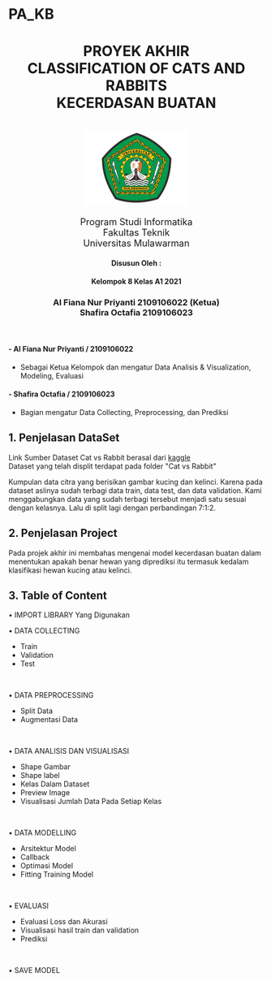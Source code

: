 # PA_KB
<div align="center">
    <h1>PROYEK AKHIR<br><b>CLASSIFICATION OF CATS AND RABBITS</b><br><b>KECERDASAN BUATAN</b></h1><br>
    <div>
        <a>
            <img src="Image/unmul.png" height="150">
        </a>
        <div align="center">
            <p style="font-size: 18px;">
                Program Studi Informatika<br>
                Fakultas Teknik<br>
                Universitas Mulawarman
            </p>
        </div>
    </div>
</div>

<div align="center">
    <div>
        <p><h4>Disusun Oleh : </h4></p>
        <p><h4>Kelompok 8 Kelas A1 2021</h4></p>
        <div>
            <p><h3>
                Al Fiana Nur Priyanti 2109106022 (Ketua)<br>
                Shafira Octafia 2109106023
            </h3></p>
        </div>
    </div>
</div>
<br>

#### - Al Fiana Nur Priyanti / 2109106022
- Sebagai Ketua Kelompok dan mengatur Data Analisis & Visualization, Modeling, Evaluasi
#### - Shafira Octafia / 2109106023
- Bagian mengatur Data Collecting, Preprocessing, dan Prediksi

## 1. Penjelasan DataSet
Link Sumber Dataset Cat vs Rabbit berasal dari [kaggle](https://www.kaggle.com/datasets/muniryadi/cat-vs-rabbit)<br> 
Dataset yang telah displit terdapat pada folder "Cat vs Rabbit" <br>

Kumpulan data citra yang berisikan gambar kucing dan kelinci. Karena pada dataset aslinya sudah terbagi data train, data test, dan data validation. Kami menggabungkan data yang sudah terbagi tersebut menjadi satu sesuai dengan kelasnya. Lalu di split lagi dengan perbandingan 7:1:2.

## 2. Penjelasan Project
Pada projek akhir ini membahas mengenai model kecerdasan buatan dalam menentukan apakah benar hewan yang diprediksi itu termasuk kedalam klasifikasi hewan kucing atau kelinci.

## 3. Table of Content
•	IMPORT LIBRARY Yang Digunakan <br>

•	DATA COLLECTING <br>
-	Train <br>
-	Validation <br>
-	Test <br>
<br>

•	DATA PREPROCESSING <br>
-	Split Data <br>
-	Augmentasi Data <br>
<br>

•	DATA ANALISIS DAN VISUALISASI <br>
-	Shape Gambar <br>
-	Shape label <br>
-	Kelas Dalam Dataset <br>
-	Preview Image <br>
-	Visualisasi Jumlah Data Pada Setiap Kelas <br>
<br>

•	DATA MODELLING <br>
-	Arsitektur Model <br>
-	Callback <br>
-	Optimasi Model <br>
-	Fitting Training Model <br>
<br>

•	EVALUASI <br>
-	Evaluasi Loss dan Akurasi <br>
-	Visualisasi hasil train dan validation <br>
-	Prediksi <br>
<br>

•	SAVE MODEL <br>
